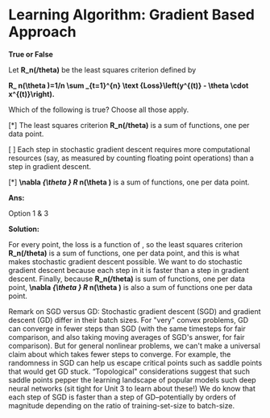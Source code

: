 # **Learning Algorithm: Gradient Based Approach**

**True or False**

Let **R_n(/theta)** be the least squares criterion defined by

**R_ n(\theta )=1/n \sum _{t=1}^{n} \text {Loss}\left(y^{(t)} - \theta \cdot x^{(t)}\right).**

Which of the following is true? Choose all those apply.

[*] The least squares criterion **R_n(/theta)** is a sum of functions, one per data point.

[ ] Each step in stochastic gradient descent requires more computational resources (say, as measured by counting floating point operations) than a step in gradient descent.

[*] **\nabla _{\theta } R_ n(\theta )**  is a sum of functions, one per data point.

**Ans:** 

Option 1 & 3

**Solution:**

For every point, the loss is a function of , so the least squares criterion **R_n(/theta)** is a sum of functions, one per data point, and this is what makes stochastic gradient descent possible. We want to do stochastic gradient descent because each step in it is faster than a step in gradient descent. Finally, because **R_n(/theta)** is sum of functions, one per data point, **\nabla _{\theta } R_ n(\theta )** is also a sum of functions one per data point.


Remark on SGD versus GD: Stochastic gradient descent (SGD) and gradient descent (GD) differ in their batch sizes. For "very" convex problems, GD can converge in fewer steps than SGD (with the same timesteps for fair comparison, and also taking moving averages of SGD's answer, for fair comparison). But for general nonlinear problems, we can't make a universal claim about which takes fewer steps to converge. For example, the randomness in SGD can help us escape critical points such as saddle points that would get GD stuck. “Topological" considerations suggest that such saddle points pepper the learning landscape of popular models such deep neural networks (sit tight for Unit 3 to learn about these!) We do know that each step of SGD is faster than a step of GD–potentially by orders of magnitude depending on the ratio of training-set-size to batch-size.
